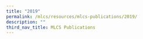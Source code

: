 ```yaml
---
title: "2019"
permalink: /mlcs/resources/mlcs-publications/2019/
description: ""
third_nav_title: MLCS Publications
---
```

